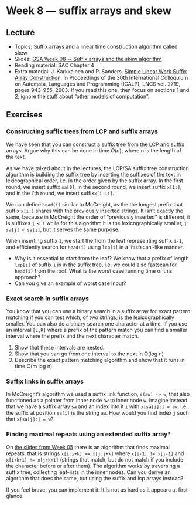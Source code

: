 # Week 8 — suffix arrays and skew

## Lecture

- Topics: Suffix arrays and a linear time construction algorithm called skew
- Slides: [GSA Week 08 -- Suffix arrays and the skew algorithm](../slides/GSA%20Week%2008%20--%20Suffix%20arrays%20skew.pdf)
- Reading material: SAC Chapter 4
- Extra material: J. Karkkainen and P. Sanders. [Simple Linear Work Suffix Array Construction](http://citeseerx.ist.psu.edu/viewdoc/summary?doi=10.1.1.125.1794). In Proceedings of the 30th International Colloquium on Automata, Languages and Programming (ICALP), LNCS vol. 2719, pages 943-955, 2003. If you read this one, then focus on sections 1 and 2, ignore the stuff about “other models of computation”.

## Exercises

### Constructing suffix trees from LCP and suffix arrays

We have seen that you can construct a suffix tree from the LCP and suffix arrays. Argue why this can be done in time $O(n)$, where n is the length of the text.

As we have talked about in the lectures, the LCP/SA suffix tree construction algorithm is building the suffix tree by inserting the suffixes of the text in lexicographical order, i.e. in the order given by the suffix array. In the first round, we insert suffix `sa[0]`, in the second round, we insert suffix `x[1:]`, and in the i’th round, we insert suffix`x[i-1:]`.

We can define `head(i)` similar to McCreight, as the the longest prefix that suffix `x[i:]` shares with the previously inserted strings. It isn’t exactly the same, because in McCreight the order of “previously inserted” is different, it is suffixes `j < i` while for this algorithm it is the lexicographically smaller, `j: sa[j] < sa[i]`, but it serves the same purpose.

When inserting suffix `i`, we start the from the leaf representing suffix `i-1`, and efficiently search for `head(i)` using `lcp[i]` in a ‘fastscan’-like manner.

- Why is it essential to start from the leaf? We know that a prefix of length `lcp[i]` of suffix `i` is in the suffix tree, i.e. we could also fastscan for `head(i)` from the root. What is the worst case running time of this approach?
- Can you give an example of worst case input?

### Exact search in suffix arrays

You know that you can use a binary search in a suffix array for exact pattern matching if you can test which, of two strings, is the lexicographically smaller. You can also do a binary search one character at a time. If you use an interval `[L,R]` where a prefix of the pattern match you can find a smaller interval where the prefix and the next character match.

1. Show that these intervals are nested.
2. Show that you can go from one interval to the next in O(log n)
3. Describe the exact pattern matching algorithm and show that it runs in time O(m log n)

### Suffix links in suffix arrays

In McCreight’s algorithm we used a suffix link function, `s(aw) -> w`, that also functioned as a pointer from inner node `aw` to inner node `w`. Imagine instead that we have a suffix array `sa` and an index into it `i` with `x[sa[i]:] = aw`, i.e., the suffix at position `sa[i]` is the string `aw`. How would you find index `j` such that `x[sa[j]:] = w`?

### Finding maximal repeats using an extended suffix array\*

On [the slides from Week 05](../slides/GSA%20Week%2005%20--%20Suffix%20trees%20applications.pdf) there is an algorithm that finds maximal repeats, that is strings `x[i:i+k] == x[j:j+k]` where `x[i-1] != x[j-1]` and `x[i+k+1] != x[j+k+1]` (strings that match, but do not match if you include the character before or after them). The algorithm works by traversing a suffix tree, collecting leaf-lists in the inner nodes. Can you derive an algorithm that does the same, but using the suffix and lcp arrays instead?

If you feel brave, you can implement it. It is not as hard as it appears at first glance.
